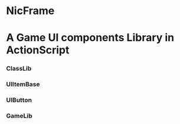 NicFrame
========
# A Game UI components Library in ActionScript
### ClassLib
### UIItemBase
### UIButton
### GameLib
